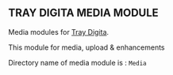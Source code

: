 ## TRAY DIGITA MEDIA MODULE

Media modules for [Tray Digita](https://github.com/ArrayAccess/TrayDigita).

This module for media, upload & enhancements

Directory name of media module is : `Media`